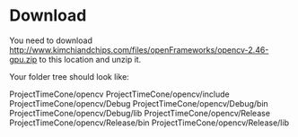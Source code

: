 # Download

You need to download http://www.kimchiandchips.com/files/openFrameworks/opencv-2.46-gpu.zip to this location and unzip it.

Your folder tree should look like:

ProjectTimeCone/opencv
ProjectTimeCone/opencv/include
ProjectTimeCone/opencv/Debug
ProjectTimeCone/opencv/Debug/bin
ProjectTimeCone/opencv/Debug/lib
ProjectTimeCone/opencv/Release
ProjectTimeCone/opencv/Release/bin
ProjectTimeCone/opencv/Release/lib